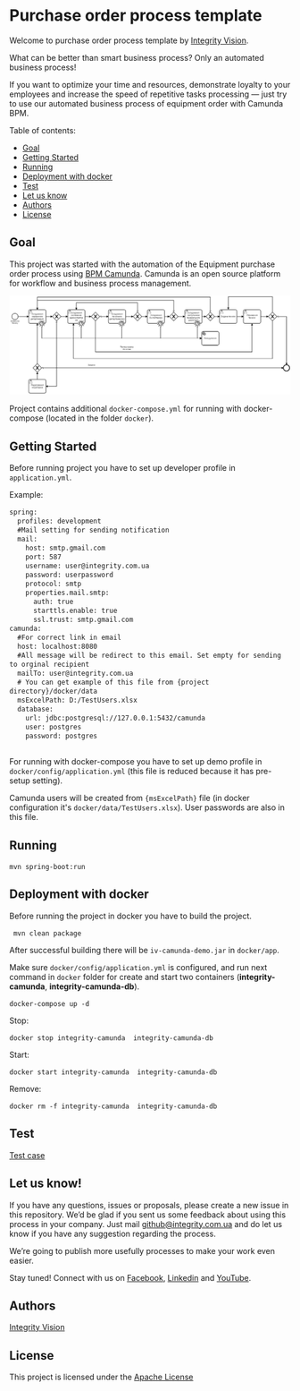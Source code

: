 # Purchase order process template

Welcome to purchase order process template by [Integrity Vision](https://www.integrity.com.ua/).

What can be better than smart business process? Only an automated business process!

If you want to optimize your time and resources, demonstrate loyalty to your employees and increase the speed of repetitive tasks processing — just try to use our automated business process of equipment order with Camunda BPM. 

Table of contents:
- [Goal](#goal)
- [Getting Started](#getting-started)
- [Running](#running)
- [Deployment with docker](#deployment-with-docker)
- [Test](#test) 
- [Let us know](#let-us-know)
- [Authors](#authors)
- [License](#license)

## Goal

This project was started with the automation of the Equipment purchase order process using [BPM Camunda](https://camunda.org/).
Camunda is an open source platform for workflow and business process management.

![bpm schema](documentation/techorder.jpeg?raw=true)

Project contains additional `docker-compose.yml` for running with docker-compose (located in the folder `docker`).

## Getting Started

Before running project you have to set up developer profile in `application.yml`.

Example:

```
spring:
  profiles: development
  #Mail setting for sending notification
  mail:
    host: smtp.gmail.com
    port: 587
    username: user@integrity.com.ua
    password: userpassword
    protocol: smtp
    properties.mail.smtp:
      auth: true
      starttls.enable: true
      ssl.trust: smtp.gmail.com
camunda:
  #For correct link in email
  host: localhost:8080
  #All message will be redirect to this email. Set empty for sending to orginal recipient
  mailTo: user@integrity.com.ua
  # You can get example of this file from {project directory}/docker/data
  msExcelPath: D:/TestUsers.xlsx
  database:
    url: jdbc:postgresql://127.0.0.1:5432/camunda
    user: postgres
    password: postgres
  
```

For running with docker-compose you have to set up demo profile in `docker/config/application.yml` (this file is reduced because it has pre-setup setting).

Camunda users will be created from `{msExcelPath}` file (in docker configuration it's `docker/data/TestUsers.xlsx`). User passwords are also in this file.

## Running

```
mvn spring-boot:run
```

## Deployment with docker

Before running the project in docker you have to build the project.

```
 mvn clean package 
```

After successful building there will be `iv-camunda-demo.jar` in `docker/app`.

Make sure `docker/config/application.yml` is configured, and
run next command in `docker` folder for create and start two containers (**integrity-camunda**, **integrity-camunda-db**).

```
docker-compose up -d
```

Stop:

```
docker stop integrity-camunda  integrity-camunda-db
```

Start:

```
docker start integrity-camunda  integrity-camunda-db
```

Remove:

```
docker rm -f integrity-camunda  integrity-camunda-db
```

## Test 

[Test case](documentation/scenario.md)

## Let us know!

If you have any questions, issues or proposals, please create a new issue in this repository. We’d be glad if you sent us some feedback about using this process in your company. Just mail <github@integrity.com.ua> and do let us know if you have any suggestion regarding the process.

We’re going to publish more usefully processes to make your work even easier.

Stay tuned! Connect with us on [Facebook](https://www.facebook.com/integrity.vision/), [Linkedin](https://www.linkedin.com/company/integrity-vision/) and [YouTube](https://www.youtube.com/user/integrityvision).

## Authors

[Integrity Vision](https://www.integrity.com.ua/)

## License

This project is licensed under the [Apache License](http://www.apache.org/licenses/LICENSE-2.0)
